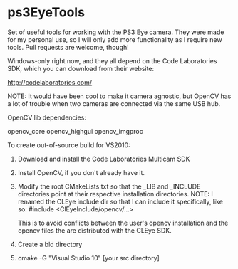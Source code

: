 ps3EyeTools
===========

Set of useful tools for working with the PS3 Eye camera.  They were made for my personal use, so I will only add more functionality as I require new tools. 
Pull requests are welcome, though!


Windows-only right now, and they all depend on the Code Laboratories SDK, which you can download from their website:

http://codelaboratories.com/

  NOTE: It would have been cool to make it camera agnostic, but OpenCV has a lot of trouble when two cameras are connected via the same USB hub.

OpenCV lib dependencies:

opencv_core
opencv_highgui
opencv_imgproc

To create out-of-source build for VS2010:

1. Download and install the Code Laboratories Multicam SDK
2. Install OpenCV, if you don't already have it.

3. Modify the root CMakeLists.txt so that the _LIB and _INCLUDE directories point at their respective installation directories.
    NOTE: I renamed the CLEye include dir so that I can include it specifically, like so:
      #include <ClEyeInclude/opencv/...>
  
    This is to avoid conflicts between the user's opencv installation and the opencv files the are distributed with the CLEye SDK.
4. Create a bld directory
5. cmake -G "Visual Studio 10" [your src directory]
